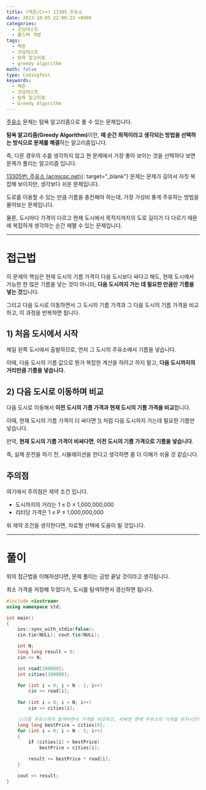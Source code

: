 ```yaml
---
title: (백준/C++) 13305_주유소
date: 2023-10-05 22:00:23 +0900
categories:
  - 코딩테스트
  - 풀스택 개발
tags:
  - 백준
  - 코딩테스트
  - 탐욕 알고리즘
  - greedy algorithm
math: false
type: CodingTest
keywords:
  - 백준
  - 코딩테스트
  - 탐욕 알고리즘
  - Greedy Algorithm
---
```


[주유소](https://www.acmicpc.net/problem/13305) 문제는 탐욕 알고리즘으로 풀 수 있는 문제입니다.

<span class="keyword">**탐욕 알고리즘(Greedy Algorithm)**</span>이란, **<span class="font_highlight">매 순간 최적이라고 생각되는 방법</span>을 선택하는 방식으로 문제를 해결**하는 알고리즘입니다.

즉, 다른 경우의 수를 생각하지 않고 현 문제에서 가장 좋아 보이는 것을 선택하다 보면 문제가 풀리는 알고리즘 입니다.

[13305번: 주유소 (acmicpc.net)](https://www.acmicpc.net/problem/13305){: target="_blank"} 문제는 문제가 길어서 자칫 복잡해 보이지만, 생각보다 쉬운 문제입니다.

도로를 이용할 수 있는 만큼 기름을 충전해야 하는데, 가장 가성비 좋게 주유하는 방법을 물어보는 문제입니다.

물론, 도시마다 가격이 다르고 현재 도시에서 목적지까지의 도로 길이가 다 다르기 때문에 복잡하게 생각하는 순간 헤맬 수 있는 문제입니다.



---

# 접근법

이 문제의 핵심은 현재 도시의 기름 가격이 다음 도시보다 싸다고 해도, 현재 도시에서 가능한 한 많은 기름을 넣는 것이 아니라, <span class="font_highlight">**다음 도시까지 가는 데 필요한 만큼만 기름을 넣는 것**</span>입니다.

그리고 다음 도시로 이동하면서 그 도시의 기름 가격과 그 다음 도시의 기름 가격을 비교하고, 이 과정을 반복하면 됩니다.

## 1) **처음 도시에서 시작**

제일 왼쪽 도시에서 출발하므로, 먼저 그 도시의 주유소에서 기름을 넣습니다.

이때, 다음 도시의 기름 값으로 뭔가 복잡한 계산을 하려고 하지 말고, **다음 도시까지의 거리만큼 기름을 넣습니다.**

## 2) **다음 도시로 이동하며 비교**

다음 도시로 이동해서 **이전 도시의 기름 가격과 현재 도시의 기름 가격을 비교**합니다.

이때, 현재 도시의 기름 가격이 더 싸다면 [1)](#1-처음-도시에서-시작) 처럼 다음 도시까지 가는데 필요한 기름만 넣습니다.

만약, **현재 도시의 기름 가격이 비싸다면**, **이전 도시의 기름 가격으로 기름을 넣습니다**.

즉, 실제 운전을 하기 전, 시뮬레이션을 한다고 생각하면 좀 더 이해가 쉬울 것 같습니다.

## 주의점

여기에서 주의점은 제약 조건 입니다.

- 도시까지의 거리는 1 ≤ D ≤ 1,000,000,000
- 리터당 가격은 1 ≤ P ≤ 1,000,000,000

위 제약 조건을 생각한다면, 자료형 선택에 도움이 될 것입니다.

---

# 풀이

위의 접근법을 이해하셨다면, 문제 풀이는 금방 끝날 것이라고 생각됩니다.

최소 가격을 저장해 두었다가, 도시를 탐색하면서 갱신하면 됩니다.

```cpp
#include <iostream>
using namespace std;

int main()
{
    ios::sync_with_stdio(false);
    cin.tie(NULL); cout.tie(NULL);

    int N;
    long long result = 0;
    cin >> N;

    int road[100000];
    int cities[100000];

    for (int i = 0; i < N - 1; i++)
        cin >> road[i];
    
    for (int i = 0; i < N; i++)
        cin >> cities[i];

    //다음 주유소까지 탐색하면서 가격을 비교하고, 비싸면 현재 주유소의 가격을 유지시킨다.
    long long bestPrice = cities[0];
    for (int i = 0; i < N - 1; i++)
    {
        if (cities[i] < bestPrice)
            bestPrice = cities[i];

        result += bestPrice * road[i];
    }

    cout << result;
}
```
